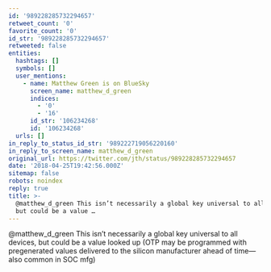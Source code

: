 ```yaml
---
id: '989228285732294657'
retweet_count: '0'
favorite_count: '0'
id_str: '989228285732294657'
retweeted: false
entities:
  hashtags: []
  symbols: []
  user_mentions:
    - name: Matthew Green is on BlueSky
      screen_name: matthew_d_green
      indices:
        - '0'
        - '16'
      id_str: '106234268'
      id: '106234268'
  urls: []
in_reply_to_status_id_str: '989222719056220160'
in_reply_to_screen_name: matthew_d_green
original_url: https://twitter.com/jth/status/989228285732294657
date: '2018-04-25T19:42:56.000Z'
sitemap: false
robots: noindex
reply: true
title: >-
  @matthew_d_green This isn’t necessarily a global key universal to all devices,
  but could be a value …
---
```


@matthew_d_green This isn’t necessarily a global key universal to all devices, but could be a value looked up (OTP may be programmed with pregenerated values delivered to the silicon manufacturer ahead of time—also common in SOC mfg)